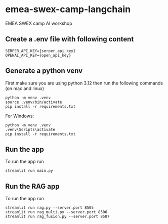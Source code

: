 # emea-swex-camp-langchain
EMEA SWEX camp AI workshop

## Create a .env file with following content

```
SERPER_API_KEY={serper_api_key}
OPENAI_API_KEY={open_api_key}
```

## Generate a python venv
First make sure you are using python 3.12
then run the following commands (on mac and linux)
```
python -m venv .venv
source .venv/bin/activate
pip install -r requirements.txt
```

For Windows:
```
python -m venv .venv
.venv\Scripts\activate
pip install -r requirements.txt
```

## Run the app
To run the app run
```
streamlit run main.py
```

## Run the RAG app
To run the app run
```
streamlit run rag.py --server.port 8505   
streamlit run rag_multi.py --server.port 8506
streamlit run rag_fusion.py --server.port 8507
```